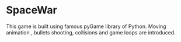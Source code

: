 # SpaceWar
This game is built using famous pyGame library of Python. Moving animation , bullets shooting, collisions and game loops are introduced.
